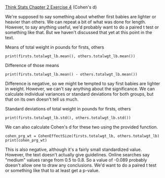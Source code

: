 [Think Stats Chapter 2 Exercise 4](http://greenteapress.com/thinkstats2/html/thinkstats2003.html#toc24) (Cohen's d)


We're supposed to say something about whether first babies are lighter or heavier than others.
We can repeat a bit of what was done for length. 
However, to say anything useful, we'd probably want to do a paired t test or something like that. 
But we haven't discussed that yet at this point in the text.

Means of total weight in pounds for firsts, others
```
print(firsts.totalwgt_lb.mean(), others.totalwgt_lb.mean())
```

Difference of those means 
```
print(firsts.totalwgt_lb.mean() - others.totalwgt_lb.mean())
```

Difference is negative, so we might be tempted to say first babies are lighter in weight. 
However, we can't say anything about the significance. 
We can calculate individual variances or standard deviations for both groups, but that on its own doesn't tell us much.

Standard deviations of total weight in pounds for firsts, others
```
print(firsts.totalwgt_lb.std(), others.totalwgt_lb.std())
```

We can also calculate Cohen's d for these two using the provided function.
```
cohen_prg_wt = CohenEffectSize(firsts.totalwgt_lb, others.totalwgt_lb)
print(cohen_prg_wt)
```

This is also negative, although it's a fairly small standardized value.
However, the text doesn't actually give guidelines. 
Online searches say "medium" values range from 0.5 to 0.8. 
So a value of -0.089 probably doesn't allow one to draw any conclusions.
We'd want to do a paired t test or something like that to at least get a p-value.
